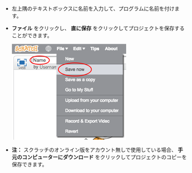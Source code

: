 + 左上隅のテキストボックスに名前を入力して、プログラムに名前を付けます。

+ **ファイル** をクリックし、 **直に保存** をクリックしてプロジェクトを保存することができます。
    
    ![スクリーンショット](images/save.png)

+ **注：** スクラッチのオンライン版をアカウント無しで使用している場合、 **手元のコンピューターにダウンロード** をクリックしてプロジェクトのコピーを保存できます。